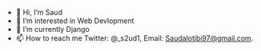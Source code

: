 - 👋 Hi, I’m Saud
- 👀 I’m interested in Web Devlopment 
- 🌱 I’m currently Django
- 📫 How to reach me Twitter: @_s2ud1, Email: Saudalotibi97@gmail.com.




